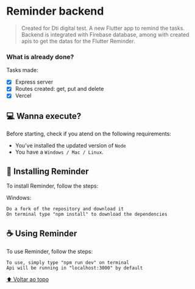 # Reminder backend

> Created for Dti digital test. A new Flutter app to remind the tasks. Backend is integrated with Firebase database, among with created apis to get the datas for the Flutter Reminder.

### What is already done?

Tasks made:

- [x] Express server
- [x] Routes created: get, put and delete
- [x] Vercel

## 💻 Wanna execute?

Before starting, check if you atend on the following requirements: 

* You've installed the updated version of `Node`
* You have a `Windows / Mac / Linux`.

## 🚀 Installing Reminder

To install Reminder, follow the steps:

Windows:
```
Do a fork of the repository and download it
On terminal type "npm install" to download the dependencies
```

## ☕ Using Reminder

To use Reminder, follow the steps:

```
To use, simply type "npm run dev" on terminal
Api will be running in "localhost:3000" by default
```

[⬆ Voltar ao topo](#nome-do-projeto)<br>
